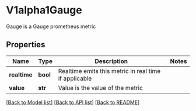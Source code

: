 # V1alpha1Gauge

Gauge is a Gauge prometheus metric
## Properties
Name | Type | Description | Notes
------------ | ------------- | ------------- | -------------
**realtime** | **bool** | Realtime emits this metric in real time if applicable | 
**value** | **str** | Value is the value of the metric | 

[[Back to Model list]](../README.md#documentation-for-models) [[Back to API list]](../README.md#documentation-for-api-endpoints) [[Back to README]](../README.md)


